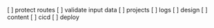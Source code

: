 [ ] protect routes
[ ] validate input data
[ ] projects
[ ] logs
[ ] design
[ ] content
[ ] cicd
[ ] deploy